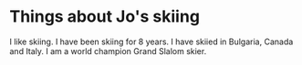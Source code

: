 Things about Jo's skiing
========================
I like skiing. I have been skiing for 8 years.
I have skiied in Bulgaria, Canada and Italy.
I am a world champion Grand Slalom skier.

